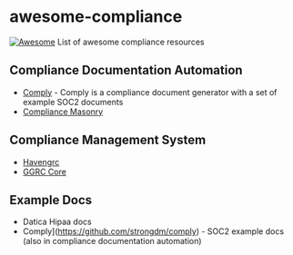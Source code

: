 # awesome-compliance
[![Awesome](https://cdn.rawgit.com/sindresorhus/awesome/d7305f38d29fed78fa85652e3a63e154dd8e8829/media/badge.svg)](https://github.com/sindresorhus/awesome)
List of awesome compliance resources


## Compliance Documentation Automation

- [Comply](https://github.com/strongdm/comply) - Comply is a compliance document generator with a set of example SOC2 documents
- [Compliance Masonry](https://github.com/opencontrol/compliance-masonry)

## Compliance Management System

- [Havengrc](https://github.com/kindlyops/havengrc)
- [GGRC Core](https://github.com/google/ggrc-core)

## Example Docs

- Datica Hipaa docs
- Comply](https://github.com/strongdm/comply) - SOC2 example docs (also in compliance documentation automation)
